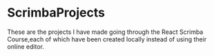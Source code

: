 # ScrimbaProjects
These are the projects I have made going through the React Scrimba Course,each of which have been created locally instead of using their online editor.
